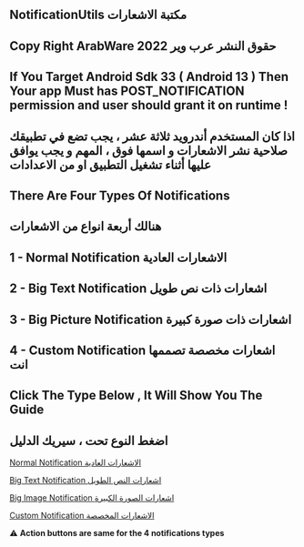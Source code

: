 ## NotificationUtils مكتبة الاشعارات

## Copy Right ArabWare 2022 حقوق النشر عرب وير

## If You Target Android Sdk 33 ( Android 13 ) Then Your app Must has POST_NOTIFICATION permission and user should grant it on runtime !

## اذا كان المستخدم أندرويد ثلاثة عشر ، يجب تضع في تطبيقك صلاحية نشر الاشعارات و اسمها فوق  ، المهم و يجب يوافق عليها أثناء تشغيل التطبيق او من الاعدادات  

## There Are Four Types Of Notifications

## هنالك أربعة انواع من الاشعارات

## 1 - Normal Notification الاشعارات العادية

## 2 - Big Text Notification اشعارات ذات نص طويل

## 3 - Big Picture Notification اشعارات ذات صورة كبيرة

## 4 - Custom Notification اشعارات مخصصة تصممها انت

## Click The Type Below , It Will Show You The Guide

## اضغط النوع تحت ، سيريك الدليل

[Normal Notification الاشعارات العادية](https://github.com/abodinagdat16/EveryThingUtils/blob/master/Doc/NormalNotification.md)

[Big Text Notification اشعارات النص الطويل](https://github.com/abodinagdat16/EveryThingUtils/blob/master/Doc/BigTextNotification.md)

[Big Image Notification اشعارات الصورة الكبيرة](https://github.com/abodinagdat16/EveryThingUtils/blob/master/Doc/BigImageNotification.md)

[Custom Notification الاشعارات المخصصة](https://github.com/abodinagdat16/EveryThingUtils/blob/master/Doc/CustomNotification.md)

:warning: 
**Action buttons are same for the 4 notifications types**
  
